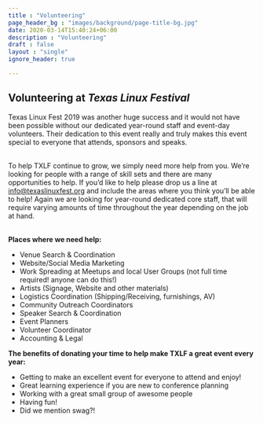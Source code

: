 ```yaml
---
title : "Volunteering"
page_header_bg : "images/background/page-title-bg.jpg"
date: 2020-03-14T15:40:24+06:00
description : "Volunteering"
draft : false
layout : "single"
ignore_header: true

---
```


## Volunteering at _Texas Linux Festival_

Texas Linux Fest 2019 was another huge success and it would not have been possible without our dedicated year-round staff and event-day volunteers. Their dedication to this event really and truly makes this event special to everyone that attends, sponsors and speaks.
<br /><br />

To help TXLF continue to grow, we simply need more help from you. We’re looking for people with a range of skill sets and there are many opportunities to help. If you’d like to help please drop us a line at info@texaslinuxfest.org and include the areas where you think you’ll be able to help! Again we are looking for year-round dedicated core staff, that will require varying amounts of time throughout the year depending on the job at hand.
<br /><br />

**Places where we need help:**

- Venue Search & Coordination
- Website/Social Media Marketing
- Work Spreading at Meetups and local User Groups (not full time required! anyone can do this!)
- Artists (Signage, Website and other materials)
- Logistics Coordination (Shipping/Receiving, furnishings, AV)
- Community Outreach Coordinators
- Speaker Search & Coordination
- Event Planners
- Volunteer Coordinator
- Accounting & Legal

**The benefits of donating your time to help make TXLF a great event every year:**

- Getting to make an excellent event for everyone to attend and enjoy!
- Great learning experience if you are new to conference planning
- Working with a great small group of awesome people
- Having fun!
- Did we mention swag?!
